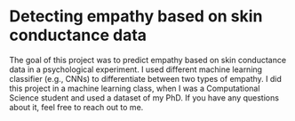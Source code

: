 # Detecting empathy based on skin conductance data

The goal of this project was to predict empathy based on skin conductance data in a psychological experiment. I used different machine learning classifier (e.g., CNNs) to differentiate between two types of empathy. I did this project in a machine learning class, when I was a Computational Science student and used a dataset of my PhD. If you have any questions about it, feel free to reach out to me.
